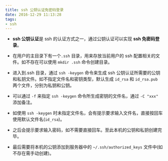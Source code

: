 ```yaml
---
title: ssh 公钥认证免密码登录
date: 2016-12-29 11:13:28
tags:
- ssh
---
```

* **ssh 公钥认证**是 ssh 的认证方式之一，通过公钥认证可以实现 **ssh 免密码登录**。

* 在用户的主目录下有一个`.ssh` 目录，用来存放当前用户的 ssh 配置相关的文件。如不存在可以使用 `mkdir .ssh` 命令创建目录。

* 进入到.ssh 目录，通过 `ssh -keygen` 命令来生成 ssh 公钥认证所需要的公钥和私钥文件。如不指定文件名和密钥类型，默认生成 `id_rsa` 和 `id_rsa.pub` 两个文件，分别为私钥和公钥。

* 可以通过 `-f` 来指定 `ssh -keygen` 命令所生成密钥的文件名，通过 `-C "xxx"` 添加备注。

* 如使用 `ssh -keygen` 时未指定文件名，会有提示要求输入文件名，直接按回车使用默认文件名(`id_rsa`)。

* 之后会提示要求输入密码，如不需要直接回车。至此本机的公钥和私钥创建完毕。

* 最后需要将本机的公钥添加到服务器中的 `~/.ssh/authorized_keys` 文件中(如不存在需手动创建)。
